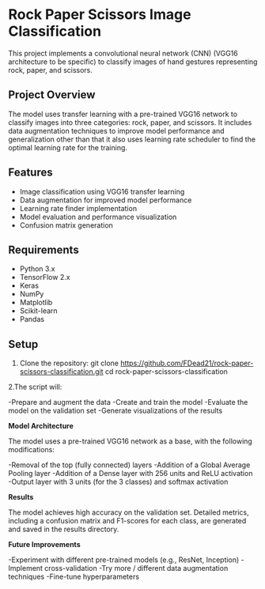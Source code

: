 # Rock Paper Scissors Image Classification

This project implements a convolutional neural network (CNN) (VGG16 architecture to be specific) to classify images of hand gestures representing rock, paper, and scissors.

## Project Overview

The model uses transfer learning with a pre-trained VGG16 network to classify images into three categories: rock, paper, and scissors. It includes data augmentation techniques to improve model performance and generalization other than that it also uses learning rate scheduler to find the optimal learning rate for the training.

## Features

- Image classification using VGG16 transfer learning
- Data augmentation for improved model performance
- Learning rate finder implementation
- Model evaluation and performance visualization
- Confusion matrix generation

## Requirements

- Python 3.x
- TensorFlow 2.x
- Keras
- NumPy
- Matplotlib
- Scikit-learn
- Pandas

## Setup

1. Clone the repository:
git clone https://github.com/FDead21/rock-paper-scissors-classification.git
cd rock-paper-scissors-classification

2.The script will:

-Prepare and augment the data
-Create and train the model
-Evaluate the model on the validation set
-Generate visualizations of the results




**Model Architecture**

The model uses a pre-trained VGG16 network as a base, with the following modifications:

-Removal of the top (fully connected) layers
-Addition of a Global Average Pooling layer
-Addition of a Dense layer with 256 units and ReLU activation
-Output layer with 3 units (for the 3 classes) and softmax activation


**Results**

The model achieves high accuracy on the validation set. Detailed metrics, including a confusion matrix and F1-scores for each class, are generated and saved in the results directory.


**Future Improvements**

-Experiment with different pre-trained models (e.g., ResNet, Inception)
-Implement cross-validation
-Try more / different data augmentation techniques
-Fine-tune hyperparameters
